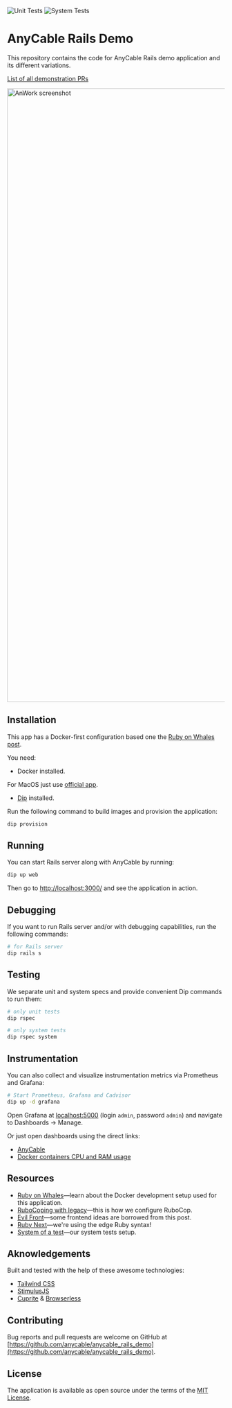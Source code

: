 ![Unit Tests](https://github.com/anycable/anycable_rails_demo/workflows/Unit%20Tests/badge.svg)
![System Tests](https://github.com/anycable/anycable_rails_demo/workflows/System%20Tests/badge.svg)

# AnyCable Rails Demo

This repository contains the code for AnyCable Rails demo application and its different variations.

[List of all demonstration PRs](https://github.com/anycable/anycable_rails_demo/pulls?q=is%3Apr++label%3Ademo+)

<img align="center" width="1416"
     title="AnWork screenshot" src="./public/demo.png">

## Installation

This app has a Docker-first configuration based one the [Ruby on Whales post](https://evilmartians.com/chronicles/ruby-on-whales-docker-for-ruby-rails-development).

You need:

- Docker installed.

For MacOS just use [official app](https://docs.docker.com/engine/installation/mac/).

- [Dip](https://github.com/bibendi/dip) installed.

Run the following command to build images and provision the application:

```sh
dip provision
```

## Running

You can start Rails server along with AnyCable by running:

```sh
dip up web
```

Then go to [http://localhost:3000/](http://localhost:3000/) and see the application in action.

## Debugging

If you want to run Rails server and/or with debugging capabilities, run the following commands:

```sh
# for Rails server
dip rails s
```

## Testing

We separate unit and system specs and provide convenient Dip commands to run them:

```sh
# only unit tests
dip rspec

# only system tests
dip rspec system
```

## Instrumentation

You can also collect and visualize instrumentation metrics via Prometheus and Grafana:

```sh
# Start Prometheus, Grafana and Cadvisor
dip up -d grafana
```

Open Grafana at [localhost:5000](http://localhost:5000/) (login `admin`, password `admin`) and navigate to Dashboards → Manage.

Or just open dashboards using the direct links:

- [AnyCable](http://localhost:5000/d/anycable-combined/anycable-combined)
- [Docker containers CPU and RAM usage](http://localhost:5000/d/docker-containers/resource-consumption)

## Resources

- [Ruby on Whales](https://evilmartians.com/chronicles/ruby-on-whales-docker-for-ruby-rails-development)—learn about the Docker development setup used for this application.
- [RuboCoping with legacy](https://evilmartians.com/chronicles/rubocoping-with-legacy-bring-your-ruby-code-up-to-standard)—this is how we configure RuboCop.
- [Evil Front](https://evilmartians.com/chronicles/evil-front-part-3)—some frontend ideas are borrowed from this post.
- [Ruby Next](https://evilmartians.com/chronicles/ruby-next-make-all-rubies-quack-alike)—we're using the edge Ruby syntax!
- [System of a test](https://evilmartians.com/chronicles/system-of-a-test-setting-up-end-to-end-rails-testing)—our system tests setup.

## Aknowledgements

Built and tested with the help of these awesome technologies:

- [Tailwind CSS](https://tailwindcss.com)
- [StimulusJS](https://stimulusjs.org)
- [Cuprite](https://github.com/rubycdp/cuprite) & [Browserless](https://www.browserless.io)

## Contributing

Bug reports and pull requests are welcome on GitHub at [https://github.com/anycable/anycable_rails_demo](https://github.com/anycable/anycable_rails_demo).

## License

The application is available as open source under the terms of the [MIT License](http://opensource.org/licenses/MIT).
